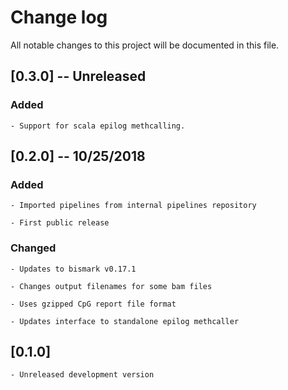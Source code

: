 # Change log
All notable changes to this project will be documented in this file.

## [0.3.0] -- Unreleased

### Added

	- Support for scala epilog methcalling.

## [0.2.0] -- 10/25/2018

### Added

	- Imported pipelines from internal pipelines repository

	- First public release

### Changed

	- Updates to bismark v0.17.1

	- Changes output filenames for some bam files

	- Uses gzipped CpG report file format

	- Updates interface to standalone epilog methcaller

## [0.1.0]

	- Unreleased development version